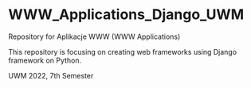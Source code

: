 # WWW_Applications_Django_UWM
Repository for Aplikacje WWW (WWW Applications)

This repository is focusing on creating web frameworks using Django framework on Python. 

UWM 2022, 7th Semester
